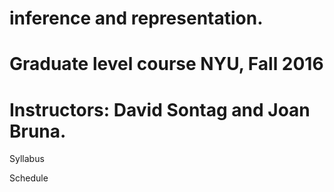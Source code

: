 # inference and representation. 
# Graduate level course NYU, Fall 2016
# Instructors: David Sontag and Joan Bruna. 

Syllabus



Schedule



